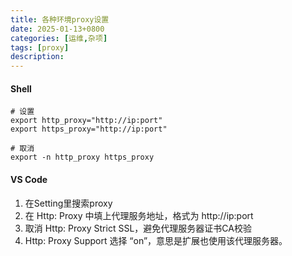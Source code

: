 ```yaml
---
title: 各种环境proxy设置
date: 2025-01-13+0800
categories: [运维,杂项]
tags: [proxy]
description: 
---
```


#### Shell
```shell
# 设置
export http_proxy="http://ip:port"
export https_proxy="http://ip:port"

# 取消
export -n http_proxy https_proxy
```

#### VS Code
1. 在Setting里搜索proxy
2. 在 Http: Proxy 中填上代理服务地址，格式为 http://ip:port
3. 取消 Http: Proxy Strict SSL，避免代理服务器证书CA校验
4. Http: Proxy Support 选择 “on”，意思是扩展也使用该代理服务器。